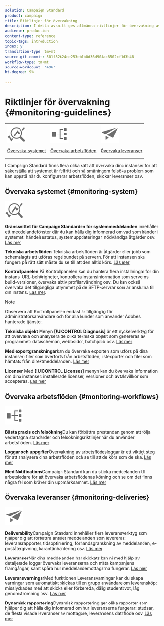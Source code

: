 ```yaml
---
solution: Campaign Standard
product: campaign
title: Riktlinjer för övervakning
description: I detta avsnitt ges allmänna riktlinjer för övervakning av Campaign Standard.
audience: production
content-type: reference
topic-tags: introduction
index: y
translation-type: tm+mt
source-git-commit: 501f52624ce253eb7b0d36d908ac8502cf1d3b48
workflow-type: tm+mt
source-wordcount: '496'
ht-degree: 9%

---
```



# Riktlinjer för övervakning {#monitoring-guidelines}

<table>
<tr><td><img src="assets/do-not-localize/icon_system.svg" width="60px"><p><a href="#monitoring-system">Övervaka systemet</a></p></td>
<td><img src="assets/do-not-localize/icon_workflows.svg" width="60px"><p><a href="#moniroting-workflows">Övervaka arbetsflöden</a></p></td>
<td><img src="assets/do-not-localize/icon_send.svg" width="60px"><p><a href="#monitoring-deliveries">Övervaka leveranser</a></p></td></tr>
</table>

I Campaign Standard finns flera olika sätt att övervaka dina instanser för att säkerställa att systemet är felfritt och så småningom felsöka problem som kan uppstå när du konfigurerar arbetsflöden, skickar leveranser osv.

## Övervaka systemet {#monitoring-system}

<img src="assets/do-not-localize/icon_system.svg" width="60px">

**Gränssnittet för Campaign Standarden för systemmeddelanden** innehåller ett meddelandefönster där du kan hålla dig informerad om vad som händer i systemet: händelsestatus, systemuppdateringar, nödvändiga åtgärder osv. [Läs mer](../../start/using/interface-description.md#top-bar)


**Tekniska arbetsflöden** Tekniska arbetsflöden är åtgärder eller jobb som schemalagts att utföras regelbundet på servern. För att instansen ska fungera på rätt sätt måste du se till att den alltid körs. [Läs mer](../../administration/using/technical-workflows.md)

**Kontrollpanelen** På Kontrollpanelen kan du hantera flera inställningar för din instans: URL-behörigheter, kontrollera instansinformation som serverns build-versioner, övervaka aktiv profilanvändning osv. Du kan också övervaka det tillgängliga utrymmet på de SFTP-servrar som är anslutna till din instans. [Läs mer](https://docs.adobe.com/content/help/sv-SE/control-panel/using/control-panel-home.html).

>[!NOTE]
>
>Observera att Kontrollpanelen endast är tillgänglig för administratörsanvändare och för alla kunder som använder Adobes hanterade tjänster.

**Tekniska objekt** Menyn **[!UICONTROL Diagnosis]** är ett nyckelverktyg för att övervaka och analysera de olika tekniska objekt som genereras av programmet: datascheman, webbsidor, batchjobb osv. [Läs mer](../../developing/using/monitoring-data-model-changes.md)

**Med exportgranskningar**kan du övervaka exporten som utförs på dina instanser: filer som överförts från arbetsflöden, listexporter och filer som hämtats från direktmeddelanden.
[Läs mer](../../administration/using/auditing-export-logs.md)

**Licenser** Med **[!UICONTROL Licenses]** menyn kan du övervaka information om dina instanser: installerade licenser, versioner och avtalsvillkor som accepteras.
[Läs mer](../../administration/using/licenses.md)

## Övervaka arbetsflöden {#monitoring-workflows}

<img src="assets/do-not-localize/icon_workflows.svg" width="60px">

**Bästa praxis och felsökning**Du kan förbättra prestandan genom att följa vedertagna standarder och felsökningsriktlinjer när du använder arbetsflöden.
[Läs mer](../../automating/using/best-practices-workflows.md)

**Loggar och uppgifter**Övervakning av arbetsflödesloggar är ett viktigt steg för att analysera dina arbetsflöden och se till att de körs som de ska.
[Läs mer](../../automating/using/monitoring-workflow-execution.md#workflow-log-and-tasks)

**Med Notifications**Campaign Standard kan du skicka meddelanden till arbetsledare för att övervaka arbetsflödenas körning och se om det finns några fel som kräver din uppmärksamhet.
[Läs mer](../../automating/using/monitoring-workflow-execution.md#error-management)

## Övervaka leveranser {#monitoring-deliveries}

<img src="assets/do-not-localize/icon_send.svg" width="60px">

**Deliverability**Campaign Standard innehåller flera leveransverktyg som hjälper dig att förbättra antalet meddelanden som levereras: leveransrapporter, tidsoptimering, förhandsgranskning av meddelanden, e-poståtergivning, karantänhantering osv.
[Läs mer](../../sending/using/about-deliverability.md)

**Leveranser**När dina meddelanden har skickats kan ni med hjälp av detaljerade loggar övervaka leveranserna och mäta kampanjens framgångar, samt spåra hur meddelandemottagarna fungerar.
[Läs mer](../../sending/using/monitoring-a-delivery.md)

**Leveransvarningar**Med funktionen Leveransvarningar kan du skapa varningar som automatiskt skickas till en grupp användare om leveransköp: misslyckades med att skicka eller förbereda, dålig studentkvot, låg genomströmning osv.
[Läs mer](../../sending/using/receiving-alerts-when-failures-happen.md)

**Dynamisk rapportering**Dynamisk rapportering ger olika rapporter som hjälper dig att hålla dig informerad om hur leveranserna fungerar: studsar, de flesta visade leveranser av mottagare, leveransens dataflöde osv.
[Läs mer](../../reporting/using/about-dynamic-reports.md)
